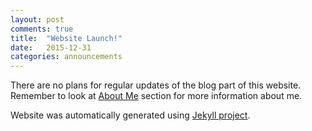 ```yaml
---
layout: post
comments: true
title:  "Website Launch!"
date:   2015-12-31
categories: announcements
---
```


There are no plans for regular updates of the blog part of this website.
Remember to look at [About Me][about] section for more information about me.

Website was automatically generated using [Jekyll project][jekyll].

[about]:	/about/
[jekyll]:   http://jekyllrb.com/
